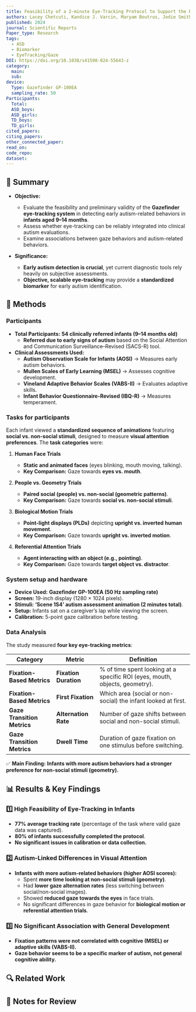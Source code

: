 ```yaml
---
title: Feasibility of a 2-minute Eye-Tracking Protocol to Support the Early Identification of Autism
authors: Lacey Chetcuti, Kandice J. Varcin, Maryam Boutrus, Jodie Smith, Catherine A. Bent, Andrew J. O. Whitehouse, Kristelle Hudry
published: 2024
journal: Scientific Reports
Paper_type: Research
tags:
  - ASD
  - Biomarker
  - EyeTracking/Gaze
DOI: https://doi.org/10.1038/s41598-024-55643-z 
category:
  main: 
  sub: 
device:
  Type: Gazefinder GP-100EA
  sampling_rate: 50
Participants:
  Total: 
  ASD_boys: 
  ASD_girls: 
  TD_boys: 
  TD_girls: 
cited_papers: 
citing_papers: 
other_connected_paper: 
read_on: 
code_repo: 
dataset:
---
```



## 📌 Summary

- **Objective:**
    
    - Evaluate the feasibility and preliminary validity of the **Gazefinder eye-tracking system** in detecting early autism-related behaviors in **infants aged 9–14 months**.
    - Assess whether eye-tracking can be reliably integrated into clinical autism evaluations.
    - Examine associations between gaze behaviors and autism-related behaviors.
- **Significance:**
    
    - **Early autism detection is crucial**, yet current diagnostic tools rely heavily on subjective assessments.
    - **Objective, scalable eye-tracking** may provide a **standardized biomarker** for early autism identification.

## 🔬 Methods 
### Participants

- **Total Participants:** **54 clinically referred infants (9–14 months old)**
    - **Referred due to early signs of autism** based on the Social Attention and Communication Surveillance–Revised (SACS-R) tool.
- **Clinical Assessments Used:**
    - **Autism Observation Scale for Infants (AOSI)** → Measures early autism behaviors.
    - **Mullen Scales of Early Learning (MSEL)** → Assesses cognitive development.
    - **Vineland Adaptive Behavior Scales (VABS-II)** → Evaluates adaptive skills.
    - **Infant Behavior Questionnaire-Revised (IBQ-R)** → Measures temperament.

### Tasks for participants
Each infant viewed a **standardized sequence of animations** featuring **social vs. non-social stimuli**, designed to measure **visual attention preferences**. The **task categories** were:

1. **Human Face Trials**
    
    - **Static and animated faces** (eyes blinking, mouth moving, talking).
    - **Key Comparison:** Gaze towards **eyes vs. mouth**.
2. **People vs. Geometry Trials**
    
    - **Paired social (people) vs. non-social (geometric patterns)**.
    - **Key Comparison:** Gaze towards **social vs. non-social stimuli**.
3. **Biological Motion Trials**
    
    - **Point-light displays (PLDs)** depicting **upright vs. inverted human movement**.
    - **Key Comparison:** Gaze towards **upright vs. inverted motion**.
4. **Referential Attention Trials**
    
    - **Agent interacting with an object (e.g., pointing)**.
    - **Key Comparison:** Gaze towards **target object vs. distractor**.


### System setup and hardware

- **Device Used:** **Gazefinder GP-100EA (50 Hz sampling rate)**
- **Screen:** 19-inch display (1280 × 1024 pixels).
- **Stimuli:** **‘Scene 1S4’ autism assessment animation (2 minutes total)**.
- **Setup:** Infants sat on a caregiver’s lap while viewing the screen.
- **Calibration:** 5-point gaze calibration before testing.

### Data Analysis 

The study measured **four key eye-tracking metrics**:

|**Category**|**Metric**|**Definition**|
|---|---|---|
|**Fixation-Based Metrics**|**Fixation Duration**|% of time spent looking at a specific ROI (eyes, mouth, objects, geometry).|
|**Fixation-Based Metrics**|**First Fixation**|Which area (social or non-social) the infant looked at first.|
|**Gaze Transition Metrics**|**Alternation Rate**|Number of gaze shifts between social and non-social stimuli.|
|**Gaze Transition Metrics**|**Dwell Time**|Duration of gaze fixation on one stimulus before switching.|

✅ **Main Finding:** **Infants with more autism behaviors had a stronger preference for non-social stimuli (geometry).**

## 📊 Results & Key Findings 

### **1️⃣ High Feasibility of Eye-Tracking in Infants**

- **77% average tracking rate** (percentage of the task where valid gaze data was captured).
- **80% of infants successfully completed the protocol**.
- **No significant issues in calibration or data collection.**

### **2️⃣ Autism-Linked Differences in Visual Attention**

- **Infants with more autism-related behaviors (higher AOSI scores):**
    - Spent **more time looking at non-social stimuli (geometry)**.
    - Had **lower gaze alternation rates** (less switching between social/non-social images).
    - Showed **reduced gaze towards the eyes** in face trials.
    - No significant differences in gaze behavior for **biological motion or referential attention trials**.

### **3️⃣ No Significant Association with General Development**

- **Fixation patterns were not correlated with cognitive (MSEL) or adaptive skills (VABS-II).**
- **Gaze behavior seems to be a specific marker of autism, not general cognitive ability.**



## 🔍 Related Work 



## 📝 Notes for Review 
